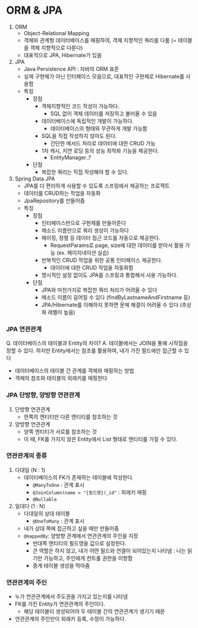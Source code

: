 
# ORM & JPA

1. ORM 
	- Object-Relational Mapping
	- 객체와 관계형 데이터베이스를 매핑하여, 객체 지향적인 쿼리를 다룸 (= 테이블을 객체 지향적으로 다룬다)
	- 대표적으로 JPA, Hibernate가 있음
2. JPA
	- Java Persistence API : 자바의 ORM 표준
	- 실제 구현체가 아닌 인터페이스 모음으로, 대표적인 구현체로 Hibernate를 사용함
	- 특징
		- 장점
			- 객체지향적인 코드 작성이 가능하다.
				-  SQL 없이 객체 데이터를 저장하고 불러올 수 있음
			- 데이터베이스에 독립적인 개발이 가능하다.
				- 데이터베이스의 형태와 무관하게 개발 가능함
			- SQL을 직접 작성하지 않아도 된다.
				- 간단한 메서드 처리로 데이터에 대한 CRUD 가능
			- 1차 캐시, 지연 로딩 등의 성능 최적화 기능을 제공한다.
				- EntityManager..?
		- 단점
		    - 복잡한 쿼리는 직접 작성해야 할 수 있다.
3. Spring Data JPA
	- JPA를 더 편리하게 사용할 수 있도록 스프링에서 제공하는 프로젝트
	- 데이터를 CRUD하는 작업을 자동화
	- JpaRepository를 만들어줌
	- 특징
		- 장점
			- 인터페이스만으로 구현체를 만들어준다
			- 메소드 이름만으로 쿼리 생성이 가능하다
			- 페이징, 정렬 등 데이터 접근 코드를 자동으로 제공한다.
				- RequestParams로 page, size에 대한 데이터를 받아서 활용 가능 (ex. 페이지네이션 실습)
			- 반복적인 CRUD 작업을 위한 공통 인터페이스 제공한다.
				- 데이터에 대한 CRUD 작업을 자동화함
			- 명시적인 설정 없이도 JPA를 스프링과 통합해서 사용 가능하다.
		- 단점
		    - JPA와 마찬가지로 복잡한 쿼리 처리가 어려울 수 있다
		    - 메소드 이름이 길어질 수 있다 (findByLastnameAndFirstname 등)
		    - JPA/Hibernate를 이해하지 못하면 문제 해결이 어려울 수 있다 (추상화 레벨이 높음)

### JPA 연관관계

Q. 데이터베이스의 테이블과 Entity의 차이?
A. 테이블에서는 JOIN을 통해 시작점을 정할 수 있다.
하지만 Entity에서는 참조를 활용하여, 내가 가진 필드에만 접근할 수 있다

- 데이터베이스의 테이블 간 관계를 객체와 매핑하는 방법
- 객체의 참조와 테이블의 외래키를 매핑한다

### JPA 단방향, 양방향 연관관계

1. 단방향 연관관계
	- 한쪽의 엔티티만 다른 엔티티를 참조하는 것
2. 양방향 연관관계
	- 양쪽 엔티티가 서로를 참조하는 것
	- 이 때, FK를 가지지 않은 Entity에서 List 형태로 엔티티를 가질 수 있다.

### 연관관계의 종류

1. 다대일 (N : 1)
	- 데이터베이스의 FK가 존재하는 테이블에 작성한다.
		- `@ManyToOne` : 관계 표시
		- `@JoinColumn(name = "{필드명})_id"` : 외래키 매핑
		- `@Nullable`
2. 일대다 (1 : N)
	- 다대일의 상대 테이블
		- `@OneToMany` : 관계 표시
	-  내가 상대 쪽에 접근하고 싶을 때만 만들어줌
	- `@mappedBy`: 양방향 관계에서 연관관계의 주인을 지정
	    - 반대쪽 엔티티의 필드명을 값으로 설정한다.
	    - 큰 역할은 하지 않고, 내가 어떤 필드와 연결이 되어있는지 나타냄
	      : 나는 읽기만 가능하고, 주인에게 컨트롤 권한을 이항함
	    - 중계 테이블 생성을 막아줌


### 연관관계의 주인

- 누가 연관관계에서 주도권을 가지고 있는지를 나타냄
- FK를 가진 Entity가 연관관계의 주인이다.
	- 해당 테이블이 생성되어야 두 테이블 간의 연관관계가 생기기 때문
- 연관관계의 주인만이 외래키 등록, 수정이 가능하다.
